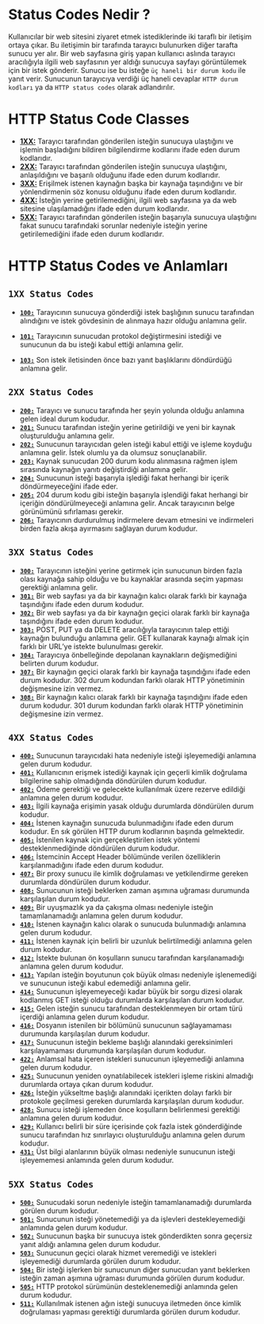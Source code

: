 # Status Codes Nedir ?

Kullanıcılar bir web sitesini ziyaret etmek istediklerinde iki taraflı bir iletişim ortaya çıkar. Bu iletişimin bir tarafında tarayıcı bulunurken diğer tarafta sunucu yer alır. Bir web sayfasına giriş yapan kullanıcı aslında tarayıcı aracılığıyla ilgili web sayfasının yer aldığı sunucuya sayfayı görüntülemek için bir istek gönderir. Sunucu ise bu isteğe `üç haneli bir durum kodu` ile yanıt verir. Sunucunun tarayıcıya verdiği üç haneli cevaplar `HTTP durum kodları` ya da `HTTP status codes` olarak adlandırılır.

# HTTP Status Code Classes

- <ins><b>1XX:</b></ins> Tarayıcı tarafından gönderilen isteğin sunucuya ulaştığını ve işlemin başladığını bildiren bilgilendirme kodlarını ifade eden durum kodlarıdır.
- <ins><b>2XX:</b></ins> Tarayıcı tarafından gönderilen isteğin sunucuya ulaştığını, anlaşıldığını ve başarılı olduğunu ifade eden durum kodlarıdır.
- <ins><b>3XX:</b></ins> Erişilmek istenen kaynağın başka bir kaynağa taşındığını ve bir yönlendirmenin söz konusu olduğunu ifade eden durum kodlarıdır.
- <ins><b>4XX:</b></ins> İsteğin yerine getirilemediğini, ilgili web sayfasına ya da web sitesine ulaşılamadığını ifade eden durum kodlarıdır.
- <ins><b>5XX:</b></ins> Tarayıcı tarafından gönderilen isteğin başarıyla sunucuya ulaştığını fakat sunucu tarafındaki sorunlar nedeniyle isteğin yerine getirilemediğini ifade eden durum kodlarıdır.

# HTTP Status Codes ve Anlamları

## `1XX Status Codes`

+ <ins><b>`100:`</b></ins> Tarayıcının sunucuya gönderdiği istek başlığının sunucu tarafından alındığını ve istek gövdesinin de alınmaya hazır olduğu anlamına gelir.

+ <ins><b>`101:`</b></ins> Tarayıcının sunucudan protokol değiştirmesini istediği ve sunucunun da bu isteği kabul ettiği anlamına gelir.
+ <ins><b>`103:`</b></ins> Son istek iletisinden önce bazı yanıt başlıklarını döndürdüğü anlamına gelir.

## `2XX Status Codes`

+ <ins><b>`200:`</b></ins> Tarayıcı ve sunucu tarafında her şeyin yolunda olduğu anlamına gelen ideal durum kodudur.
+ <ins><b>`201:`</b></ins> Sunucu tarafından isteğin yerine getirildiği ve yeni bir kaynak oluşturulduğu anlamına gelir.
+ <ins><b>`202:`</b></ins> Sunucunun tarayıcıdan gelen isteği kabul ettiği ve işleme koyduğu anlamına gelir. İstek olumlu ya da olumsuz sonuçlanabilir.
+ <ins><b>`203:`</b></ins> Kaynak sunucudan 200 durum kodu alınmasına rağmen işlem sırasında kaynağın yanıtı değiştirdiği anlamına gelir.
+ <ins><b>`204:`</b></ins> Sunucunun isteği başarıyla işlediği fakat herhangi bir içerik döndürmeyeceğini ifade eder.
+ <ins><b>`205:`</b></ins> 204 durum kodu gibi isteğin başarıyla işlendiği fakat herhangi bir içeriğin döndürülmeyeceği anlamına gelir. Ancak tarayıcının belge görünümünü sıfırlaması gerekir.
+ <ins><b>`206:`</b></ins> Tarayıcının durdurulmuş indirmelere devam etmesini ve indirmeleri birden fazla akışa ayırmasını sağlayan durum kodudur. 

## `3XX Status Codes`

+ <ins><b>`300:`</b></ins> Tarayıcının isteğini yerine getirmek için sunucunun birden fazla olası kaynağa sahip olduğu ve bu kaynaklar arasında seçim yapması gerektiği anlamına gelir.
+ <ins><b>`301:`</b></ins> Bir web sayfası ya da bir kaynağın kalıcı olarak farklı bir kaynağa taşındığını ifade eden durum kodudur. 
+ <ins><b>`302:`</b></ins> Bir web sayfası ya da bir kaynağın geçici olarak farklı bir kaynağa taşındığını ifade eden durum kodudur.
+ <ins><b>`303:`</b></ins> POST, PUT ya da DELETE aracılığıyla tarayıcının talep ettiği kaynağın bulunduğu anlamına gelir. GET kullanarak kaynağı almak için farklı bir URL’ye istekte bulunulması gerekir.
+ <ins><b>`304:`</b></ins> Tarayıcıya önbelleğinde depolanan kaynakların değişmediğini belirten durum kodudur.
+ <ins><b>`307:`</b></ins> Bir kaynağın geçici olarak farklı bir kaynağa taşındığını ifade eden durum kodudur. 302 durum kodundan farklı olarak HTTP yönetiminin değişmesine izin vermez.
+ <ins><b>`308:`</b></ins> Bir kaynağın kalıcı olarak farklı bir kaynağa taşındığını ifade eden durum kodudur. 301 durum kodundan farklı olarak HTTP yönetiminin değişmesine izin vermez.

## `4XX Status Codes`

+ <ins><b>`400:`</b></ins> Sunucunun tarayıcıdaki hata nedeniyle isteği işleyemediği anlamına gelen durum kodudur.
+ <ins><b>`401:`</b></ins> Kullanıcının erişmek istediği kaynak için geçerli kimlik doğrulama bilgilerine sahip olmadığında döndürülen durum kodudur.
+ <ins><b>`402:`</b></ins> Ödeme gerektiği ve gelecekte kullanılmak üzere rezerve edildiği anlamına gelen durum kodudur.
+ <ins><b>`403:`</b></ins> İlgili kaynağa erişimin yasak olduğu durumlarda döndürülen durum kodudur.
+ <ins><b>`404:`</b></ins> İstenen kaynağın sunucuda bulunmadığını ifade eden durum kodudur. En sık görülen HTTP durum kodlarının başında gelmektedir.
+ <ins><b>`405:`</b></ins> İstenilen kaynak için gerçekleştirilen istek yöntemi desteklenmediğinde döndürülen durum kodudur. 
+ <ins><b>`406:`</b></ins> İstemcinin Accept Header bölümünde verilen özelliklerin karşılanmadığını ifade eden durum kodudur.
+ <ins><b>`407:`</b></ins> Bir proxy sunucu ile kimlik doğrulaması ve yetkilendirme gereken durumlarda döndürülen durum kodudur. 
+ <ins><b>`408:`</b></ins> Sunucunun isteği beklerken zaman aşımına uğraması durumunda karşılaşılan durum kodudur.
+ <ins><b>`409:`</b></ins> Bir uyuşmazlık ya da çakışma olması nedeniyle isteğin tamamlanamadığı anlamına gelen durum kodudur.
+ <ins><b>`410:`</b></ins> İstenen kaynağın kalıcı olarak o sunucuda bulunmadığı anlamına gelen durum kodudur. 
+ <ins><b>`411:`</b></ins> İstenen kaynak için belirli bir uzunluk belirtilmediği anlamına gelen durum kodudur.
+ <ins><b>`412:`</b></ins> İstekte bulunan ön koşulların sunucu tarafından karşılanamadığı anlamına gelen durum kodudur.
+ <ins><b>`413:`</b></ins> Yapılan isteğin boyutunun çok büyük olması nedeniyle işlenemediği ve sunucunun isteği kabul edemediği anlamına gelir. 
+ <ins><b>`414:`</b></ins> Sunucunun işleyemeyeceği kadar büyük bir sorgu dizesi olarak kodlanmış GET isteği olduğu durumlarda karşılaşılan durum kodudur.
+ <ins><b>`415:`</b></ins> Gelen isteğin sunucu tarafından desteklenmeyen bir ortam türü içerdiği anlamına gelen durum kodudur.
+ <ins><b>`416:`</b></ins> Dosyanın istenilen bir bölümünü sunucunun sağlayamaması durumunda karşılaşılan durum kodudur.
+ <ins><b>`417:`</b></ins> Sunucunun isteğin bekleme başlığı alanındaki gereksinimleri karşılayamaması durumunda karşılaşılan durum kodudur.
+ <ins><b>`422:`</b></ins> Anlamsal hata içeren istekleri sunucunun işleyemediği anlamına gelen durum kodudur.
+ <ins><b>`425:`</b></ins> Sunucunun yeniden oynatılabilecek istekleri işleme riskini almadığı durumlarda ortaya çıkan durum kodudur. 
+ <ins><b>`426:`</b></ins> İsteğin yükseltme başlığı alanındaki içerikten dolayı farklı bir protokole geçilmesi gereken durumlarda karşılaşılan durum kodudur.
+ <ins><b>`428:`</b></ins> Sunucu isteği işlemeden önce koşulların belirlenmesi gerektiği anlamına gelen durum kodudur.
+ <ins><b>`429:`</b></ins> Kullanıcı belirli  bir süre içerisinde çok fazla istek gönderdiğinde sunucu tarafından hız sınırlayıcı oluşturulduğu anlamına gelen durum kodudur.
+ <ins><b>`431:`</b></ins> Üst bilgi alanlarının büyük olması nedeniyle sunucunun isteği işleyememesi anlamında gelen durum kodudur.

## `5XX Status Codes`

+ <ins><b>`500:`</b></ins> Sunucudaki sorun nedeniyle isteğin tamamlanamadığı durumlarda görülen durum kodudur.  
+ <ins><b>`501:`</b></ins> Sunucunun isteği yönetemediği ya da işlevleri destekleyemediği anlamında gelen durum kodudur.
+ <ins><b>`502:`</b></ins> Sunucunun başka bir sunucuya istek gönderdikten sonra geçersiz yanıt aldığı anlamına gelen durum kodudur. 
+ <ins><b>`503:`</b></ins> Sunucunun geçici olarak hizmet veremediği ve istekleri işleyemediği durumlarda görülen durum kodudur.  
+ <ins><b>`504:`</b></ins> Bir isteği işlerken bir sunucunun diğer sunucudan yanıt beklerken isteğin zaman aşımına uğraması durumunda görülen durum kodudur.
+ <ins><b>`505:`</b></ins> HTTP protokol sürümünün desteklenemediği anlamında gelen durum kodudur.
+ <ins><b>`511:`</b></ins> Kullanılmak istenen ağın isteği sunucuya iletmeden önce kimlik doğrulaması yapması gerektiği durumlarda görülen durum kodudur.  

